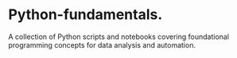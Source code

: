 # Python-fundamentals.
A collection of Python scripts and notebooks covering foundational programming concepts for data analysis and automation.
